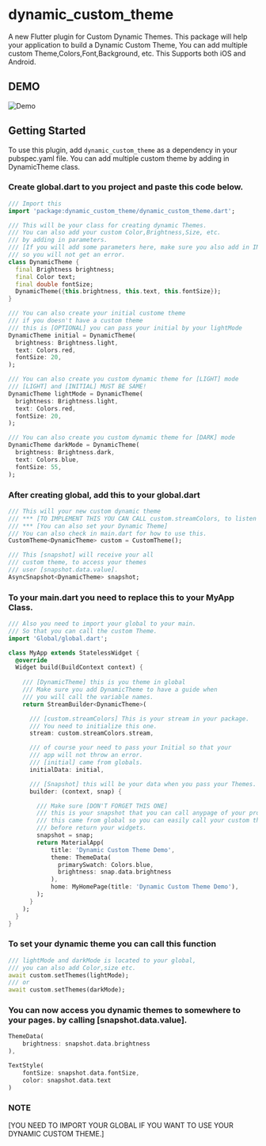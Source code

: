 # dynamic_custom_theme

A new Flutter plugin for Custom Dynamic Themes. This package will help your application to build a Dynamic Custom Theme, You can add multiple custom Theme,Colors,Font,Background, etc. This Supports both iOS and Android. 

## DEMO
![Demo](demo.gif)

## Getting Started

To use this plugin, add `dynamic_custom_theme` as a dependency in your pubspec.yaml file. You can add multiple custom theme by adding in DynamicTheme class.


### Create global.dart to you project and paste this code below.
```dart
/// Import this
import 'package:dynamic_custom_theme/dynamic_custom_theme.dart';

/// This will be your class for creating dynamic Themes.
/// You can also add your custom Color,Brightness,Size, etc.
/// by adding in parameters.
/// [If you will add some parameters here, make sure you also add in INITIAL, LIGHT and DARK Mode]
/// so you will not get an error.
class DynamicTheme {
  final Brightness brightness;
  final Color text;
  final double fontSize;
  DynamicTheme({this.brightness, this.text, this.fontSize});
}

/// You can also create your initial custome theme
/// if you doesn't have a custom theme
/// this is [OPTIONAL] you can pass your initial by your lightMode
DynamicTheme initial = DynamicTheme(
  brightness: Brightness.light,
  text: Colors.red,
  fontSize: 20,
);

/// You can also create you custom dynamic theme for [LIGHT] mode
/// [LIGHT] and [INITIAL] MUST BE SAME!
DynamicTheme lightMode = DynamicTheme(
  brightness: Brightness.light,
  text: Colors.red,
  fontSize: 20,
);

/// You can also create you custom dynamic theme for [DARK] mode
DynamicTheme darkMode = DynamicTheme(
  brightness: Brightness.dark,
  text: Colors.blue,
  fontSize: 55,
);
```

### After creating global, add this to your global.dart
```dart
/// This will your new custom dynamic theme
/// *** [TO IMPLEMENT THIS YOU CAN CALL custom.streamColors, to listen to your Colors]
/// *** [You can also set your Dynamic Theme]
/// You can also check in main.dart for how to use this.
CustomTheme<DynamicTheme> custom = CustomTheme();

/// This [snapshot] will receive your all 
/// custom theme, to access your themes
/// user [snapshot.data.value].
AsyncSnapshot<DynamicTheme> snapshot;
```


### To your main.dart you need to replace this to your MyApp Class.
```dart
/// Also you need to import your global to your main.
/// So that you can call the custom Theme.
import 'Global/global.dart';

class MyApp extends StatelessWidget {
  @override
  Widget build(BuildContext context) {
    
    /// [DynamicTheme] this is you theme in global
    /// Make sure you add DynamicTheme to have a guide when
    /// you will call the variable names.
    return StreamBuilder<DynamicTheme>(

      /// [custom.streamColors] This is your stream in your package.
      /// You need to initialize this one.
      stream: custom.streamColors.stream,

      /// of course your need to pass your Initial so that your
      /// app will not throw an error.
      /// [initial] came from globals.
      initialData: initial,

      /// [Snapshot] this will be your data when you pass your Themes.
      builder: (context, snap) {

        /// Make sure [DON'T FORGET THIS ONE]
        /// this is your snapshot that you can call anypage of your projects.
        /// this came from global so you can easily call your custom theme in any pages.
        /// before return your widgets.
        snapshot = snap;
        return MaterialApp(
            title: 'Dynamic Custom Theme Demo',
            theme: ThemeData(
              primarySwatch: Colors.blue,
              brightness: snap.data.brightness
            ),
            home: MyHomePage(title: 'Dynamic Custom Theme Demo'),
        );
      }
    );
  }
}
```

### To set your dynamic theme you can call this function 
```dart
/// lightMode and darkMode is located to your global, 
/// you can also add Color,size etc.
await custom.setThemes(lightMode);
/// or
await custom.setThemes(darkMode);
```

### You can now access you dynamic themes to somewhere to your pages. by calling [snapshot.data.value].
```dart
ThemeData(
    brightness: snapshot.data.brightness
),
```
```dart
TextStyle(
    fontSize: snapshot.data.fontSize,
    color: snapshot.data.text
)
```


### NOTE
[YOU NEED TO IMPORT YOUR GLOBAL IF YOU WANT TO USE YOUR DYNAMIC CUSTOM THEME.]